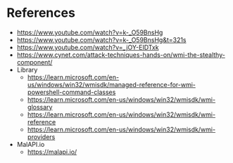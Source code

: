 # References
- https://www.youtube.com/watch?v=k-_O59BnsHg
- https://www.youtube.com/watch?v=k-_O59BnsHg&t=321s
- https://www.youtube.com/watch?v=_jOY-EIDTxk
- https://www.cynet.com/attack-techniques-hands-on/wmi-the-stealthy-component/
- Library
	- https://learn.microsoft.com/en-us/windows/win32/wmisdk/managed-reference-for-wmi-powershell-command-classes
	- https://learn.microsoft.com/en-us/windows/win32/wmisdk/wmi-glossary
	- https://learn.microsoft.com/en-us/windows/win32/wmisdk/wmi-reference
	- https://learn.microsoft.com/en-us/windows/win32/wmisdk/wmi-providers
- MalAPI.io
	- https://malapi.io/